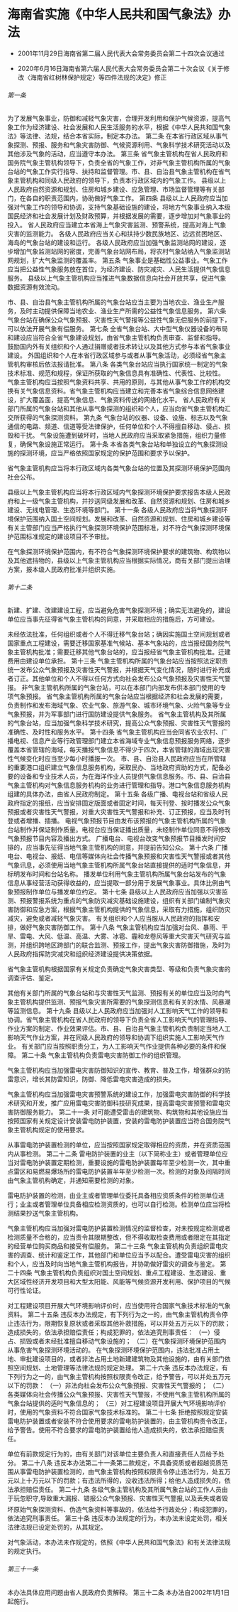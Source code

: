 # 海南省实施《中华人民共和国气象法》办法

- 2001年11月29日海南省第二届人民代表大会常务委员会第二十四次会议通过

- 2020年6月16日海南省第六届人民代表大会常务委员会第二十次会议《关于修改〈海南省红树林保护规定〉等四件法规的决定》修正

<!-- INFO END -->

###### 第一条

为了发展气象事业，防御和减轻气象灾害，合理开发利用和保护气候资源，提高气象工作为经济建设、社会发展和人民生活服务的水平，根据《中华人民共和国气象法》等法律、法规，结合本省实际，制定本办法。 第二条 在本省行政区域从事气象探测、预报、服务和气象灾害防御、气候资源利用、气象科学技术研究活动以及其他涉及气象的活动，应当遵守本办法。 第三条 省气象主管机构在省人民政府和国务院气象主管机构领导下，负责全省的气象工作，对非气象主管机构所属的气象台站的气象工作实行指导、扶持和监督管理。市、县、自治县气象主管机构在省气象主管机构和同级人民政府的领导下，负责本行政区域内的气象工作。 县级以上人民政府自然资源和规划、住房和城乡建设、应急管理、市场监督管理等有关部门，在各自的职责范围内，协助做好气象工作。 第四条 县级以上人民政府应当加强对气象工作的领导和协调，支持气象基础设施的建设，将地方气象事业纳入本级国民经济和社会发展计划及财政预算，并根据发展的需要，逐步增加对气象事业的投入。 省人民政府应当建立本省海上气象灾害监测、预警系统，提高对海上气象灾害的监测能力。 各级人民政府应当关心和扶持少数民族地区、边远贫困地区、海岛的气象台站的建设和运行。 各级人民政府应当加强气象监测站网的建设，逐步增加气象监测站网的密度，完善气象台站网布局，将农村气象站纳入气象监测站网规划，扩大气象监测的覆盖率。 第五条 气象事业是基础性公益事业。气象工作应当把公益性气象服务放在首位，为经济建设、防灾减灾、人民生活提供气象信息服务。 县级以上气象主管机构应当推进气象数据信息向社会开放共享，促进气象数据资源有效流动。

市、县、自治县气象主管机构所属的气象台站应当主要为当地农业、渔业生产服务，及时主动提供保障当地农业、渔业生产所需的公益性气象信息服务。 第六条 气象台站在确保公众气象预报、灾害性天气警报等公益性气象无偿服务的前提下，可以依法开展气象有偿服务。 第七条 全省气象台站、大中型气象仪器设备的布局和建设应当符合全省气象建设规划，由省气象主管机构负责审查、监督和指导。 鼓励国内外有关组织和个人通过捐赠或者技术转让以及其他方式参与本省气象事业建设。 外国组织和个人在本省行政区域参与或者从事气象活动，必须经省气象主管机构审核后依法报请批准。 第八条 各类气象台站应当执行国家统一制定的气象技术标准、规范和规程，保证所获取的气象信息具有准确性、代表性、比较性。 气象主管机构应当按照气象资料共享、共用的原则，与其他从事气象工作的机构交换有关气象信息资料。省气象主管机构应当建立和完善本省气象综合信息网络建设，扩大覆盖面，提高气象信息、气象资料传送的网络化水平。 省人民政府有关部门所属的气象台站和其他从事气象探测的组织和个人，应当向省气象主管机构汇交所获得的气象探测资料。 第九条 气象台站的仪器、设备、设施、标志以及气象通信的电路、频道、信道等受法律保护，任何单位和个人不得擅自移动、侵占、损毁和干扰。 气象设施遭到破坏时，当地人民政府应当采取紧急措施，组织力量修复，确保气象设施正常运行。 第十条 本省各类气象台站和单独设立的气象探测设施的探测环境，应当严格依照国家规定的保护范围和要求予以保护。

省气象主管机构应当将本行政区域内各类气象台站的位置及其探测环境保护范围向社会公布。

县级以上气象主管机构应当将本行政区域内气象探测环境保护要求报告本级人民政府和上一级气象主管机构，并抄送同级发展和改革、自然资源和规划、住房和城乡建设、无线电管理、生态环境等部门。 第十一条 各级人民政府应当将气象探测环境保护范围纳入国土空间规划。发展和改革、自然资源和规划、住房和城乡建设等有关主管部门应当严格执行气象探测环境保护范围标准，对不符合气象探测环境保护范围标准规定的建设项目不予审批。

在气象探测环境保护范围内，有不符合气象探测环境保护要求的建筑物、构筑物以及其他遮挡物的，县级以上气象主管机构应当根据实际情况，商有关部门提出治理方案，报本级人民政府批准并组织实施。

###### 第十二条

新建、扩建、改建建设工程，应当避免危害气象探测环境；确实无法避免的，建设单位应当事先征得省气象主管机构的同意，并采取相应的措施后，方可建设。

未经依法批准，任何组织或者个人不得迁移气象台站；确因实施国土空间规划或者国家重点工程建设，需要迁移国家基准气候站、基本气象站的，应当报经国务院气象主管机构批准；需要迁移其他气象台站的，应当报经省气象主管机构批准。迁建费用由建设单位承担。 第十三条 气象主管机构所属的气象台站应当按照法定职责统一发布公众气象预报及灾害性天气警报，并根据天气变化情况，随时进行补充或者订正。其他单位和个人不得以任何方式向社会发布公众气象预报及灾害性天气警报。 非气象主管机构所属的气象台站，可以在本部门内部发布供本部门使用的专项气象预报。 省气象主管机构所属的气象台站应当根据经济和社会发展的需要，负责制作和发布海域气象、农业气象、旅游气象、城市环境气象、火险气象等专业气象预报，并为军事部门进行国防建设提供气象服务。 省气象主管机构及其所属的气象台站，应当加强气象科学技术研究，提高公众气象预报、灾害性天气警报的准确性、及时性和服务水平。 第十四条 省气象主管机构应当会同省农业农村、广播电视、信息产业等行政管理部门建立本省海域专业气象信息预报服务网络，逐步覆盖本省管辖的海域，每天播报气象信息不得少于四次，本省管辖的海域出现灾害性气候变化时应当至少每小时播报一次。 市、县、自治县人民政府应当在所管辖的重要港口组织建立气象信息服务机构，采取民办、当地政府资助的方式，配备必要的设备和专业技术人员，为在海洋作业人员提供气象信息服务。市、县、自治县气象主管机构对气象信息服务机构的业务进行管理和指导。港口气象信息服务机构组建的具体办法，由省人民政府制定。 第十五条 各级广播、电视台站和省级人民政府指定的报纸，应当安排固定版面或者固定时间，每天刊登、按时播发公众气象预报或者灾害性天气警报，对重大灾害性天气警报和补充、订正预报，应当及时刊登或者增播、插播。 电视气象预报节目由发布该预报的气象主管机构所属的气象台站制作并保证制作质量。电视台应当保证播出质量，未经制作单位同意不得修改气象预报节目内容及播出方式。 广播电台、电视台改变气象预报节目播发时间安排的，应当事先征得当地气象主管机构的同意，并提前告知公众。 第十六条 广播电台、电视台、报纸、电信等媒体向社会传播气象预报和灾害性天气警报或者其他气象讯息，必须使用当地气象主管机构所属气象台站直接提供的适时气象信息，并标明发布时间和台站名称。 播发单位利用气象主管机构所属气象台站发布的气象信息从事经营活动获得收益的，应当提取一部分用于发展气象事业。具体比例由气象预报制作单位与播发单位约定。 第十七条 县级以上人民政府应当加强以灾害监测、预报警报系统为重点的气象防灾减灾基础设施建设，组织有关部门编制气象灾害防御和应急方案，根据气象主管机构提供的气象信息，采取有力措施，组织防灾减灾，避免或者减轻气象灾害。 有关组织和个人应当服从人民政府的指挥和安排，做好气象灾害防御工作。 第十八条 气象主管机构应当加强对台风、暴雨、干旱、雷电、大风、低温、高温、大雾、冰雹、霾和龙卷风等重大灾害天气研究与监测，并组织跨地区跨部门的联合监测、预报工作，提出气象灾害防御措施，及时为人民政府指挥防灾减灾和组织经济建设提供决策依据。

省气象主管机构根据国家有关规定负责确定气象灾害类型、等级和负责气象灾害的调查评估、鉴定。

其他有关部门所属的气象台站和与灾害性天气监测、预报有关的单位应当及时向气象主管机构提供监测、预报气象灾害所需要的气象探测信息和有关的水情、风暴潮等监测信息。 第十九条 县级以上人民政府应当加强对人工影响天气工作的领导和协调。省气象主管机构在省人民政府的领导下负责全省人工影响天气的管理指导、作业方案的制定、作业效果评估。市、县、自治县气象主管机构负责制定当地人工影响天气作业方案，并在同级人民政府的领导和协调下组织实施人工影响天气作业。 有关部门应当按照职责分工，为人工影响天气作业提供各种必要的条件和保障。 第二十条 气象主管机构负责雷电灾害防御工作的组织管理。

气象主管机构应当加强雷电灾害防御知识的宣传、教育、普及工作，增强群众的防雷意识，增长其防雷知识，防御、降低雷电灾害造成的损失。

气象主管机构应当加强雷电灾害预警系统的建设工作，加强雷电灾害防御的科学技术研究和开发，推广应用雷电灾害防御科技研究成果，提高雷电灾害预警和雷电灾害防御服务能力。 第二十一条 对可能遭受雷击的建筑物、构筑物和其他设施应当按照国家有关规定设计安装雷电防护装置，安装的雷电防护装置应当符合国务院气象主管机构规定的使用要求。

从事雷电防护装置检测的单位，应当按照国家规定取得相应的资质，并在资质范围内从事检测。 第二十二条 雷电防护装置的业主（以下简称业主）或者管理单位应当对雷电防护装置定期检测，重要设施的雷电防护装置每年至少检测一次，其中重点雷区和易燃易爆场所的雷电防护装置半年至少检测一次。检测的对象及间隔时间由气象主管机构确定，并通知需要检测的对象。

雷电防护装置的检测，由业主或者管理单位委托具备相应资质条件的检测单位进行；业主或者管理单位具备相应检测资质的，也可以自行检测。检测单位应当将检测结果抄送气象主管机构。

气象主管机构应当加强对雷电防护装置检测情况的监督检查，对未按规定检测或者检测质量不合格的，应当责令其限期整改，但不得收取检查费用或者限定在其指定的经营单位购买商品和接受有偿服务。 第二十三条 气象主管机构负责组织雷电灾害的调查、统计和鉴定工作，其他部门和单位应当予以配合。遭受雷电灾害的组织和个人，应当及时向当地气象主管机构报告，并协助做好雷灾的调查与鉴定。 第二十四条 气象主管机构负责组织对国土空间规划、重点工程建设、生态建设、重大区域性经济开发项目和大型太阳能、风能等气候资源开发利用、保护项目的气候可行性论证。

对工程建设项目开展大气环境影响评价时，应当使用符合国家气象技术标准的气象资料。 第二十五条 违反本办法规定，有下列行为之一的，由气象主管机构责令停止违法行为，限期恢复原状或者采取其他补救措施，可以并处五万元以下的罚款；造成损失的，依法承担赔偿责任；构成犯罪的，依法追究刑事责任： （一）侵占、损毁或者未经批准擅自移动气象设施的； （二）在气象探测环境保护范围内从事危害气象探测环境活动的。 在气象探测环境保护范围内，违法批准占用土地、审批建设项目的，或者非法占用土地新建建筑物及其他设施的，由有关部门依照空间规划、土地管理等法律法规的规定处理。 第二十六条 违反本办法规定，有下列行为之一的，由气象主管机构按照权限责令改正，给予警告，可以并处五万元以下的罚款： （一）非法向社会发布公众气象预报、灾害性天气警报的； （二）各类媒体向社会传播公众气象预报、灾害性天气警报，不使用气象主管机构所属的气象台站提供的适时气象信息的； （三）对工程建设项目开展大气环境影响评价时，使用的气象资料不符合国家气象技术标准的。 第二十七条 拒绝按照规定安装雷电防护装置或者安装不符合使用要求的雷电防护装置的，由主管机构责令改正，给予警告。使用不符合要求的雷电防护装置给他人造成损失的，依法承担赔偿责任。

单位有前款规定行为的，由有关部门对该单位主要负责人和直接责任人员给予处分。 第二十八条 违反本办法第二十一条第二款规定，不具备资质或者超越资质范围从事雷电防护装置检测的，由气象主管机构按照权限责令停止违法行为，处五万元以上十万元以下的罚款；有违法所得的，没收违法所得；给他人造成损失的，依法承担赔偿责任。 第二十九条 各级气象主管机构及其所属气象台站的工作人员由于玩忽职守,导致重大漏报、错报公众气象预报、灾害性天气警报,以及丢失或者毁坏原始气象探测资料、伪造气象资料等事故的，依法给予行政处分；构成犯罪的，依法追究刑事责任。 第三十条 违反本办法规定的行为，本办法未设定处罚，相关法律法规已设定处罚的，从其规定。

对气象活动，本办法未作规定的，依照《中华人民共和国气象法》和有关法律法规的规定执行。

###### 第三十一条

本办法具体应用问题由省人民政府负责解释。 第三十二条 本办法自2002年1月1日起施行。
